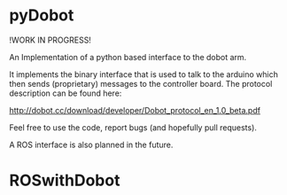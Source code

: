 # pyDobot

!WORK IN PROGRESS!

An Implementation of a python based interface to the dobot arm. 

It implements the binary interface that is used to talk to the arduino which then sends (proprietary) messages to the controller board. The protocol description can be found here: 

http://dobot.cc/download/developer/Dobot_protocol_en_1.0_beta.pdf

Feel free to use the code, report bugs (and hopefully pull requests). 

A ROS interface is also planned in the future. 


# ROSwithDobot
